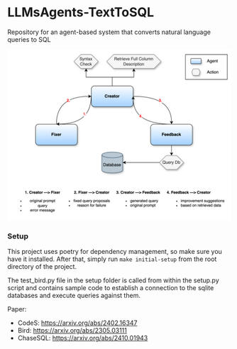 # LLMsAgents-TextToSQL
Repository for an agent-based system that converts natural language queries to SQL

![Architecture](./documents/LLM%20and%20Agents.png)

### Setup
This project uses poetry for dependency management, so make sure you have it installed. After that, simply run `make initial-setup` from the root directory of the project.

The test_bird.py file in the setup folder is called from within the setup.py script and contains sample code to establish a connection to the sqlite databases and execute queries against them.

Paper:

- CodeS: https://arxiv.org/abs/2402.16347
- Bird: https://arxiv.org/abs/2305.03111
- ChaseSQL: https://arxiv.org/abs/2410.01943
